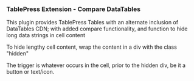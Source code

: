 <h3>TablePress Extension - Compare DataTables</h3>
<p>This plugin provides TablePress Tables with an alternate inclusion of DataTables CDN; with added compare functionality, and function to hide long data strings in cell content</p>
<p>To hide lengthy cell content, wrap the content in a div with the class "hidden"</p>
<p>The trigger is whatever occurs in the cell, prior to the hidden div, be it a button or text/icon.</p> 
